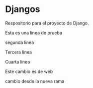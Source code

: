 # Djangos
Respositorio para el proyecto de Django.

Esta es una linea de prueba

segunda linea

Tercera linea

Cuarta linea

Este cambio es de web

cambio desde la nueva rama